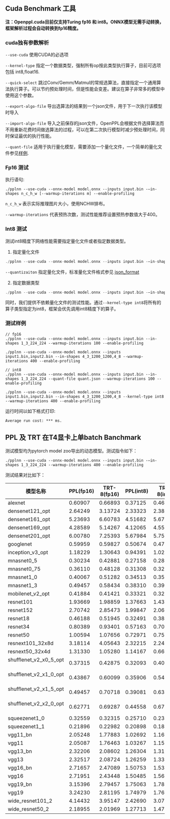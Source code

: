 ## Cuda Benchmark 工具

**注：Openppl.cuda目前仅支持Turing fp16 和 int8。ONNX模型无需手动转换，框架解析过程会自动转换到fp16精度。**

### cuda独有参数解析

`--use-cuda` 使用CUDA的必选项

`--kernel-type`  指定一个数据类型，强制所有op按此类型执行算子，目前可选项包括 int8,float16.

`--quick-select` 跳过Conv/Gemm/Matmul的常规选算法，直接指定一个通用算法执行算子。可以节约预处理时间，但是性能会变差。建议在算子非常多的模型中使用这个参数。

`--export-algo-file` 导出选算法的结果到一个json文件，用于下一次执行该模型时导入

`--import-algo-file` 导入之前保存的json文件，OpenPPL会根据文件选择算法而不用重新花费时间做选算法的过程，可以在第二次执行模型时减少预处理时间，同时保证最优的执行性能。

`--quant-file` 适用于执行量化模型，需要添加一个量化文件，一个简单的量化文件参见[样例](../../../tests/testdata/quant_test.json).

### Fp16 测试

执行语句:

```
./pplnn --use-cuda --onnx-model model.onnx --inputs input.bin -–in-shapes n_c_h_w [--warmup-iterations m] --enable-profiling
```

`n_c_h_w` 表示实际推理图片大小，使用NCHW排布。

`--warmup-iterations` 代表预热次数，测试性能推荐设置预热参数值大于400。

### Int8 测试

测试int8精度下网络性能需要指定量化文件或者指定数据类型。

1. 指定量化文件

```C++
./pplnn --use-cuda --onnx-model model.onnx --inputs input.bin -–in-shapes n_c_h_w --quant-file quant.json [--warmup-iterations m] --enable-profiling
```

`--quantizaiton` 指定量化文件，标准量化文件格式参见 [json_format](../../../tests/testdata/quant_test.json)

2. 指定数据类型

```C++
./pplnn --use-cuda --onnx-model model.onnx --inputs input.bin -–in-shapes n_c_h_w --kernel-type int8 [--warmup-iterations m] --enable-profiling
```

同时，我们提供不依赖量化文件的测试性能。通过`--kernel-type int8`将所有的算子类型指定为int8，框架会优先调用int8精度下的算子。

### 测试样例

```
// fp16
./pplnn --use-cuda --onnx-model model.onnx --inputs input.bin --in-shapes 1_3_224_224 --warmup-iterations 100 --enable-profiling

./pplnn --use-cuda --onnx-model model.onnx --inputs input1.bin,input2.bin --in-shapes 4_3_1200_1200,4_8 --warmup-iterations 400 --enable-profiling

// int8
./pplnn --use-cuda --onnx-model model.onnx --inputs input.bin --in-shapes 1_3_224_224 --quant-file quant.json --warmup-iterations 100 --enable-profiling

./pplnn --use-cuda --onnx-model model.onnx --inputs input1.bin,input2.bin --in-shapes 4_3_1200_1200,4_8 --kernel-type int8 --warmup-iterations 400 --enable-profiling
```

运行时间以如下格式打印:

```
Average run cost: *** ms.
```

## PPL 及 TRT 在T4显卡上单batch Banchmark

测试模型均为pytorch model zoo导出的动态模型。测试指令如下：

```
./pplnn --use-cuda --onnx-model model.onnx --inputs input.bin -–in-shapes 1_3_224_224 --warmup-iterations 400 --enable-profiling
```

测试结果对比如下：

| 模型名称               | PPL(fp16)  | TRT-8(fp16)  | PPL(int8)  | TRT-8(int8)  |
|--------------------------|----------|----------|----------|-----------|
| alexnet                  | 0.60907  | 0.66893  | 0.37125  | 0.463265  |
| densenet121_opt          | 2.64249  | 3.13724  | 2.33323  | 2.385010  |
| densenet161_opt          | 5.23693  | 6.60783  | 4.51682  | 5.670840  |
| densenet169_opt          | 4.28589  | 5.14267  | 4.12065  | 4.559300  |
| densenet201_opt          | 6.00780  | 7.25393  | 5.67984  | 5.752000  |
| googlenet                | 0.59959  | 0.59827  | 0.50674  | 0.475418  |
| inception_v3_opt         | 1.18229  | 1.30643  | 0.94391  | 1.020050  |
| mnasnet0_5               | 0.30234  | 0.42881  | 0.27158  | 0.289278  |
| mnasnet0_75              | 0.36110  | 0.48128  | 0.31308  | 0.325904  |
| mnasnet1_0               | 0.40067  | 0.51282  | 0.34513  | 0.354618  |
| mnasnet1_3               | 0.49457  | 0.58434  | 0.38310  | 0.392936  |
| mobilenet_v2_opt         | 0.41884  | 0.41421  | 0.33321  | 0.323009  |
| resnet101                | 1.93669  | 1.98859  | 1.37663  | 1.430260  |
| resnet152                | 2.70742  | 2.85473  | 1.99847  | 2.063570  |
| resnet18                 | 0.46188  | 0.51945  | 0.32491  | 0.385676  |
| resnet34                 | 0.80389  | 0.93401  | 0.57163  | 0.700629  |
| resnet50                 | 1.00594  | 1.07656  | 0.72971  | 0.753079  |
| resnext101_32x8d         | 3.18114  | 4.05643  | 2.32215  | 2.249280  |
| resnext50_32x4d          | 1.31330  | 1.05280  | 1.14167  | 0.663751  |
| shufflenet_v2_x0_5_opt   | 0.37315  | 0.42875  | 0.32093  | 0.406154  |
| shufflenet_v2_x1_0_opt   | 0.43867  | 0.60099  | 0.35906  | 0.544227  |
| shufflenet_v2_x1_5_opt   | 0.49457  | 0.70718  | 0.39081  | 0.637523  |
| shufflenet_v2_x2_0_opt   | 0.62771  | 0.69287  | 0.44558  | 0.678042  |
| squeezenet1_0            | 0.32559  | 0.32315  | 0.25710  | 0.236034  |
| squeezenet1_1            | 0.21896  | 0.22982  | 0.20898  | 0.182581  |
| vgg11_bn                 | 2.05248  | 1.77883  | 1.02692  | 1.165940  |
| vgg11                    | 2.05087  | 1.76463  | 1.03267  | 1.156350  |
| vgg13_bn                 | 2.32206  | 2.08602  | 1.26304  | 1.311380  |
| vgg13                    | 2.32517  | 2.08724  | 1.26259  | 1.331050  |
| vgg16_bn                 | 2.71657  | 2.47089  | 1.50753  | 1.538240  |
| vgg16                    | 2.71951  | 2.43448  | 1.50485  | 1.563360  |
| vgg19_bn                 | 3.15396  | 2.79457  | 1.75063  | 1.782030  |
| vgg19                    | 3.24230  | 2.81195  | 1.74979  | 1.768750  |
| wide_resnet101_2         | 4.14432  | 3.95147  | 2.42690  | 3.070870  |
| wide_resnet50_2          | 2.18955  | 2.01969  | 1.27713  | 1.475030  |
